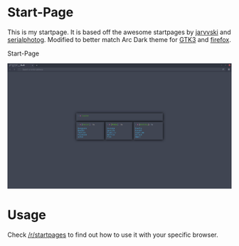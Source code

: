 # Start-Page
This is my startpage. It is based off the awesome startpages by [jarvvski](https://github.com/Jarvvski/Start-Page) and [serialphotog](https://github.com/serialphotog/). Modified to better match Arc Dark theme for [GTK3](https://github.com/horst3180/arc-theme) and [firefox](https://github.com/horst3180/arc-firefox-theme).

Start-Page

![Screenshot](Screenshot.png?raw=true)

# Usage
Check [/r/startpages](https://www.reddit.com/r/startpages/) to find out how to use it with your specific browser.

